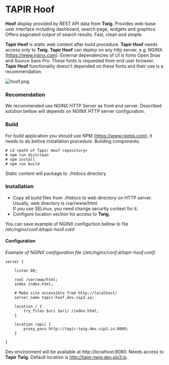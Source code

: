 # TAPIR Hoof #

**Hoof** display provided by REST API data from **Twig**. Provides web-base user interface 
including dashboard, search page, widgets and graphics. Offers paginated output of search results.
Fast, clean and simple.

**Tapir Hoof** is static web content after build procedure. **Tapir Hoof** needs access only to **Twig**.
**Tapir Hoof** can deploy on any http server, e.g. NGINX (https://www.nginx.com).
External dependencies of UI is fonts Open Snas and Source Sans Pro. These fonts is requested from end user browser.
**Tapir Hoof** functionality doesn't depended on these fonts and their use is a recommendation.

![hoof.png](https://cloud.githubusercontent.com/assets/20966590/23656994/7b72803c-0355-11e7-8d2d-5cd56ced9c36.png)

### Recomendation ###
We recommended use NGINX HTTP Server as front end server.
Described solution bellow will depends on NGINX HTTP server configuration.

### Build ###
For build application you should use NPM (https://www.npmjs.com), it needs to do before installation procedure.
Building components:
```
# cd <path of Tapir Hoof repository>
# npm run distclean
# npm install
# npm run build
```
Static content will package to ./htdocs directory.

### Installation ###
* Copy all build files from ./htdocs to web directory on HTTP server. Usually, web directory is /var/www/html. <br> If you use SELinux, you need change security context for it.
* Configure location section for access to **Twig**.

You can save example of NGINX configurtion bellow to file /etc/nginx/conf.d/tapir-hoof.conf

#### Configuration ####

_Example of NGINX configuration file (/etc/nginx/conf.d/tapir-hoof.conf)_
```
server {

	listen 80;

	root /var/www/html;
	index index.html;

	# Make site accessible from http://localhost/
	server_name tapir-hoof.dev.sip3.io;
	
	location / {
	    try_files $uri $uri/ /index.html;
	}

	location /api/ {
	    proxy_pass http://tapir-twig.dev.sip3.io:8080;
    }

}
```

Dev environment will be available at http://localhost:8080.
Needs access to **Tapir Twig**. Default location is http://tapir-twig.dev.sip3.io.